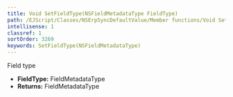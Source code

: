 ```yaml
---
title: Void SetFieldType(NSFieldMetadataType FieldType)
path: /EJScript/Classes/NSErpSyncDefaultValue/Member functions/Void SetFieldType(NSFieldMetadataType p_0)
intellisense: 1
classref: 1
sortOrder: 3269
keywords: SetFieldType(NSFieldMetadataType)
---
```



Field type



* **FieldType:** FieldMetadataType
* **Returns:** FieldMetadataType


